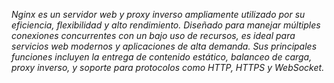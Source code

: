 *Nginx es un servidor web y proxy inverso ampliamente utilizado por su eficiencia, flexibilidad y alto rendimiento. Diseñado para manejar múltiples conexiones concurrentes con un bajo uso de recursos, es ideal para servicios web modernos y aplicaciones de alta demanda. Sus principales funciones incluyen la entrega de contenido estático, balanceo de carga, proxy inverso, y soporte para protocolos como HTTP, HTTPS y WebSocket.*
